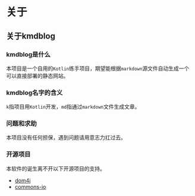 # 关于

## 关于kmdblog

### kmdblog是什么

本项目是一个自用的`Kotlin`练手项目，期望能根据`markdown`源文件自动生成一个可以直接部署的静态网站。

### kmdblog名字的含义

`k`指项目用`Kotlin`开发，`md`指通过`markdown`文件生成文章。

### 问题和求助

本项目没有任何担保，遇到问题请用意志力扛过去。

### 开源项目

本软件的诞生离不开以下开源项目的支持。

- [dom4j](https://dom4j.github.io/)
- [commons-io](https://commons.apache.org/proper/commons-io/)
